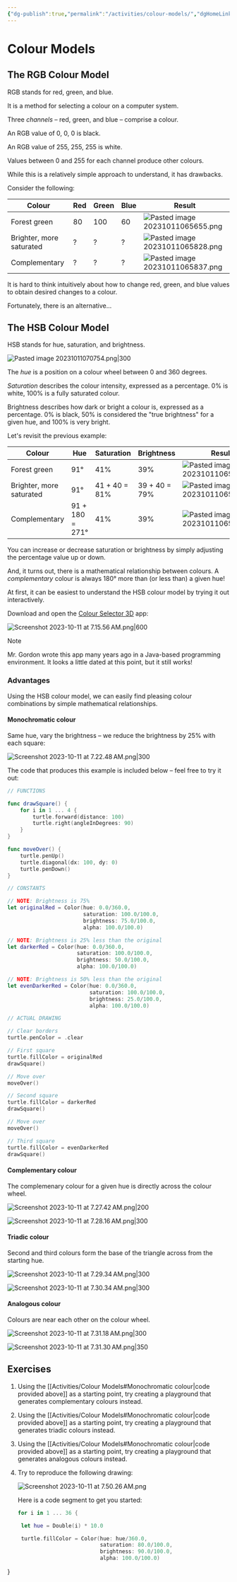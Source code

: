 ```yaml
---
{"dg-publish":true,"permalink":"/activities/colour-models/","dgHomeLink":true}
---
```


# Colour Models
## The RGB Colour Model

RGB stands for red, green, and blue.

It is a method for selecting a colour on a computer system.

Three *channels* – red, green, and blue – comprise a colour.

An RGB value of 0, 0, 0 is black.

An RGB value of 255, 255, 255 is white.

Values between 0 and 255 for each channel produce other colours.

While this is a relatively simple approach to understand, it has drawbacks.

Consider the following:

Colour|Red|Green|Blue|Result
-|-|-|-|-
Forest green|80|100|60|![Pasted image 20231011065655.png](/img/user/Media/Pasted%20image%2020231011065655.png)
Brighter, more saturated|?|?|?|![Pasted image 20231011065828.png](/img/user/Media/Pasted%20image%2020231011065828.png)
Complementary|?|?|?|![Pasted image 20231011065837.png](/img/user/Media/Pasted%20image%2020231011065837.png)

It is hard to think intuitively about how to change red, green, and blue values to obtain desired changes to a colour.

Fortunately, there is an alternative...

## The HSB Colour Model

HSB stands for hue, saturation, and brightness.

![Pasted image 20231011070754.png|300](/img/user/Media/Pasted%20image%2020231011070754.png)

The *hue* is a position on a colour wheel between 0 and 360 degrees.

*Saturation* describes the colour intensity, expressed as a percentage. 0% is white, 100% is a fully saturated colour.

Brightness describes how dark or bright a colour is, expressed as a percentage. 0% is black, 50% is considered the "true brightness" for a given hue, and 100% is very bright.

Let's revisit the previous example:

Colour|Hue|Saturation|Brightness|Result
-|-|-|-|-
Forest green|91°|41%|39%|![Pasted image 20231011065655.png](/img/user/Media/Pasted%20image%2020231011065655.png)
Brighter, more saturated|91°|41 + 40 = 81%|39 + 40 = 79%|![Pasted image 20231011065828.png](/img/user/Media/Pasted%20image%2020231011065828.png)
Complementary|91 + 180 = 271°|41%|39%|![Pasted image 20231011065837.png](/img/user/Media/Pasted%20image%2020231011065837.png)

You can increase or decrease saturation or brightness by simply adjusting the percentage value up or down.

And, it turns out, there is a mathematical relationship between colours. A *complementary* colour is always 180° more than (or less than) a given hue!

At first, it can be easiest to understand the HSB colour model by trying it out interactively.

Download and open the [Colour Selector 3D](https://russellgordon.ca/lcs/c3d.zip) app:

![Screenshot 2023-10-11 at 7.15.56 AM.png|600](/img/user/Media/Screenshot%202023-10-11%20at%207.15.56%E2%80%AFAM.png)

> [!NOTE]
> Mr. Gordon wrote this app many years ago in a Java-based programming environment. It looks a little dated at this point, but it still works!
### Advantages

Using the HSB colour model, we can easily find pleasing colour combinations by simple mathematical relationships.
#### Monochromatic colour

Same hue, vary the brightness – we reduce the brightness by 25% with each square:

![Screenshot 2023-10-11 at 7.22.48 AM.png|300](/img/user/Media/Screenshot%202023-10-11%20at%207.22.48%E2%80%AFAM.png)

The code that produces this example is included below – feel free to try it out:

```swift
// FUNCTIONS

func drawSquare() {
    for i in 1 ... 4 {
        turtle.forward(distance: 100)
        turtle.right(angleInDegrees: 90)
    }
}

func moveOver() {
    turtle.penUp()
    turtle.diagonal(dx: 100, dy: 0)
    turtle.penDown()
}

// CONSTANTS

// NOTE: Brightness is 75%
let originalRed = Color(hue: 0.0/360.0,
                        saturation: 100.0/100.0,
                        brightness: 75.0/100.0,
                        alpha: 100.0/100.0)

// NOTE: Brightness is 25% less than the original
let darkerRed = Color(hue: 0.0/360.0,
                      saturation: 100.0/100.0,
                      brightness: 50.0/100.0,
                      alpha: 100.0/100.0)

// NOTE: Brightness is 50% less than the original
let evenDarkerRed = Color(hue: 0.0/360.0,
                          saturation: 100.0/100.0,
                          brightness: 25.0/100.0,
                          alpha: 100.0/100.0)

// ACTUAL DRAWING

// Clear borders
turtle.penColor = .clear

// First square
turtle.fillColor = originalRed
drawSquare()

// Move over
moveOver()

// Second square
turtle.fillColor = darkerRed
drawSquare()

// Move over
moveOver()

// Third square
turtle.fillColor = evenDarkerRed
drawSquare()
```

#### Complementary colour

The complemenary colour for a given hue is directly across the colour wheel.

![Screenshot 2023-10-11 at 7.27.42 AM.png|200](/img/user/Media/Screenshot%202023-10-11%20at%207.27.42%E2%80%AFAM.png)

![Screenshot 2023-10-11 at 7.28.16 AM.png|300](/img/user/Media/Screenshot%202023-10-11%20at%207.28.16%E2%80%AFAM.png)

#### Triadic colour

Second and third colours form the base of the triangle across from the starting hue.

![Screenshot 2023-10-11 at 7.29.34 AM.png|300](/img/user/Media/Screenshot%202023-10-11%20at%207.29.34%E2%80%AFAM.png)

![Screenshot 2023-10-11 at 7.30.34 AM.png|300](/img/user/Media/Screenshot%202023-10-11%20at%207.30.34%E2%80%AFAM.png)

#### Analogous colour

Colours are near each other on the colour wheel.

![Screenshot 2023-10-11 at 7.31.18 AM.png|300](/img/user/Media/Screenshot%202023-10-11%20at%207.31.18%E2%80%AFAM.png)

![Screenshot 2023-10-11 at 7.31.30 AM.png|350](/img/user/Media/Screenshot%202023-10-11%20at%207.31.30%E2%80%AFAM.png)

## Exercises

1. Using the [[Activities/Colour Models#Monochromatic colour\|code provided above]] as a starting point, try creating a playground that generates complementary colours instead.
2. Using the [[Activities/Colour Models#Monochromatic colour\|code provided above]] as a starting point, try creating a playground that generates triadic colours instead.
3. Using the [[Activities/Colour Models#Monochromatic colour\|code provided above]] as a starting point, try creating a playground that generates analogous colours instead.
4. Try to reproduce the following drawing:
   
   ![Screenshot 2023-10-11 at 7.50.26 AM.png](/img/user/Media/Screenshot%202023-10-11%20at%207.50.26%E2%80%AFAM.png)
   
   Here is a code segment to get you started:
   ```swift
   for i in 1 ... 36 {

    let hue = Double(i) * 10.0

    turtle.fillColor = Color(hue: hue/360.0,
                             saturation: 80.0/100.0,
                             brightness: 90.0/100.0,
                             alpha: 100.0/100.0)
}
```